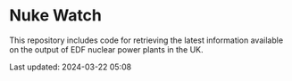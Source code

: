 # Nuke Watch

This repository includes code for retrieving the latest information available on the output of EDF nuclear power plants in the UK.

Last updated: 2024-03-22 05:08